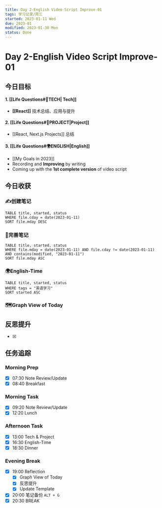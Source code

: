 ```yaml
---
title: Day 2-English Video Script Improve-01
tags: 学习记录/周三
started: 2023-01-11 Wed
due: 2023-01
modified: 2023-01-30 Mon
status: Done
---
```

# Day 2-English Video Script Improve-01
## 今日目标
#### 1. [[Life Questions#🚀TECH| Tech]]
- **[[React]]** 技术总结、应用与提升
#### 2. [[Life Questions#🚀PROJECT|Project]]
- [[React, Next.js Projects]] 总结
#### 3. [[Life Questions#🌍ENGLISH|English]]
- [[My Goals in 2023]]
- Recording and **Improving** by writing
- Coming up with the **1st complete version** of video script

## 今日收获
### ✍️创建笔记

```dataview
TABLE title, started, status
WHERE file.cday = date(2023-01-11)
SORT file.mday DESC
```

### 📝完善笔记

```dataview
TABLE title, started, status
WHERE file.mday = date(2023-01-11) AND file.cday != date(2023-01-11) AND contains(modified, "2023-01-11")
SORT file.mday ASC
```

### 🌍English-Time

```dataview
TABLE title, started, status
WHERE tags = "英语学习"
SORT started ASC
```

### 🗺️Graph View of Today

## 反思提升
- [x] 
## 任务追踪
### Morning Prep
- [x] 07:30 Note Review/Update
- [x] 08:40 Breakfast
### Morning Task
- [x] 09:20 Note Review/Update
- [x] 12:20 Lunch
### Afternoon Task
- [x] 13:00 Tech & Project
- [x] 16:30 English-Time
- [x] 18:30 Dinner
### Evening Break
- [x] 19:00 Reflection
	- [x] Graph View of Today
	- [x] 反思提升
	- [x] Update Template 
- [x] 20:00 笔记备份 `ALT + G`
- [x] 20:30 BREAK